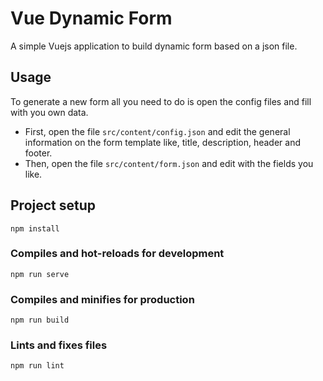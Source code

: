 # Vue Dynamic Form
A simple Vuejs application to build dynamic form based on a json file.

## Usage

To generate a new form all you need to do is open the config files and fill with you own data.
- First, open the file `src/content/config.json` and edit the general information on the form template like, title, description, header and footer.
- Then, open the file `src/content/form.json` and edit with the fields you like.


## Project setup
```
npm install
```

### Compiles and hot-reloads for development
```
npm run serve
```

### Compiles and minifies for production
```
npm run build
```

### Lints and fixes files
```
npm run lint
```
